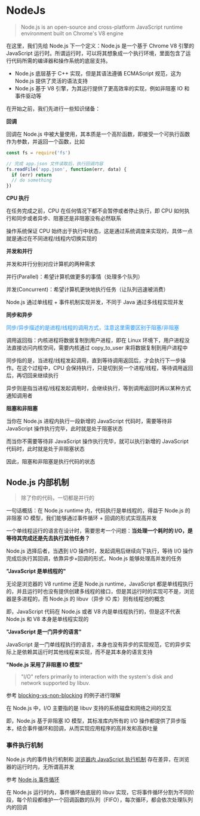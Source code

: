# NodeJs

> Node.js is an open-source and cross-platform JavaScript runtime environment built on Chrome's V8 engine

在这里，我们先给 Node.js 下一个定义：Node.js 是一个基于 Chrome V8 引擎的 JavaScript 运行时。所谓运行时，可以将其想象成一个执行环境，里面包含了运行代码所需的编译器和操作系统的底层支持。

- Node.js 底层基于 C++ 实现，但是其语法遵循 ECMAScript 规范，这为 Node.js 提供了灵活的语法支持
- Node.js 基于 V8 引擎，为其运行提供了更高效率的实现，例如非阻塞 IO 和事件驱动等

在开始之前，我们先进行一些知识储备：

<b>回调</b>

回调在 Node.js 中被大量使用，其本质是一个高阶函数，即接受一个可执行函数作为参数，并返回一个函数，比如

```javascript
const fs = require('fs')

// 完成 app.json 文件读取后，执行回调内容
fs.readFile('app.json', function(err, data) {
  if (err) return
  // do something
})

```



<b>CPU 执行</b>

在任务完成之前，CPU 在任何情况下都不会暂停或者停止执行，即 CPU 如何执行和同步或者异步、阻塞还是非阻塞没有必然联系

操作系统保证 CPU 始终出于执行中状态，这是通过系统调度来实现的，具体一点就是通过在不同进程/线程内切换实现的



<b>并发和并行</b>

并发和并行分别对应计算机的两种需求

并行(Parallel)：希望计算机做更多的事情（处理多个队列）

并发(Concurrent)：希望计算机更快地执行任务（让队列迅速被消费）

Node.js 通过单线程 + 事件机制实现并发，不同于 Java 通过多线程实现并发



<b>同步和异步</b>

<span style="color: #1890ff;">同步/异步描述的是进程/线程的调用方式，注意这里需要区别于阻塞/非阻塞</span>

调用返回指：内核进程将数据复制到用户进程，即在 Linux 环境下，用户进程没法直接访问内核空间，需要内核通过 copy_to_user 来将数据复制到用户进程中

同步指的是，当进程/线程发起调用，直到等待调用返回后，才会执行下一步操作。在这个过程中，CPU 会保持执行，只是切到另一个进程/线程，等待调用返回后，再切回来继续执行

异步则是指当进程/线程发起调用时，会继续执行，等到调用返回时再以某种方式通知调用者



<b>阻塞和非阻塞</b>

当你在 Node.js 进程内执行一段新增的 JavaScript 代码时，需要等待非 JavaScript 操作执行完毕，此时就是处于阻塞状态

而当你不需要等待非 JavaScript 操作执行完毕，就可以执行新增的 JavaScript 代码时，此时就是处于非阻塞状态

因此，阻塞和非阻塞是执行代码的状态







## Node.js 内部机制

> 除了你的代码，一切都是并行的

一句话概括：在 Node.js runtime 内，代码执行是单线程的，得益于 Node.js 的非阻塞 IO 模型，我们能够通过事件循环 + 回调的形式实现高并发

一个单线程运行的语言在设计时，需要思考一个问题：<b>当处理一个耗时的 I/O，是等待其完成还是先去执行其他任务？</b>

Node.js 选择后者，当遇到 I/O 操作时，发起调用后继续向下执行，等待 I/O 操作完成后执行其回调，依靠异步+回调的形式，Node.js 能够处理高并发的任务

<b>"JavaScript 是单线程的"</b>

无论是浏览器的 V8 runtime 还是 Node.js runtime，JavaScript 都是单线程执行的，并且运行时也没有提供创建多线程的接口，但是其运行时的实现可不是，浏览器是多进程的，而 Node.js 的 libuv（异步 IO 库）则有线程池的概念

即，JavaScript 代码在 Node.js 或者 V8 内是单线程执行的，但是这不代表 Node.js 和 V8 本身是单线程实现的

<b>"JavaScript 是一门异步的语言"</b>

JavaScript 是一门单线程执行的语言，本身也没有异步的实现规范，它的异步实际上是依赖其运行时其他线程来实现，而不是其本身的语言支持

<b>"Node.js 采用了非阻塞 IO 模型"</b>

> "I/O" refers primarily to interaction with the system's disk and network supported by libuv.

参考 [blocking-vs-non-blocking](https://nodejs.org/en/docs/guides/blocking-vs-non-blocking/) 的例子进行理解

在 Node.js 中，I/O 主要指的是 libuv 支持的系统磁盘和网络之间的交互

即，Node.js 基于非阻塞 IO 模型，其标准库内所有的 I/O 操作都提供了异步版本，结合事件循环和回调，从而实现应用程序的高并发和高吞吐量



### 事件执行机制

Node.js 内的事件执行机制和 [浏览器内 JavaScript 执行机制](https://7k7k.life/core_concept/js/common.html#%E6%89%A7%E8%A1%8C%E6%9C%BA%E5%88%B6) 存在差异，在浏览器的运行时内，无所谓高并发

参考 [Node.js 事件循环](https://nodejs.org/zh-cn/docs/guides/event-loop-timers-and-nexttick/)

在 Node.js 运行时内，事件循环由底层的 libuv 实现，它将事件循环分割为不同阶段，每个阶段都维护一个回调函数的队列（FIFO），每次循环，都会依次处理队列内的回调



